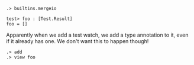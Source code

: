 ```ucm:hide
.> builtins.mergeio
```

```unison:hide
test> foo : [Test.Result]
foo = []
```

Apparently when we add a test watch, we add a type annotation to it, even if it already has one.
We don't want this to happen though!

```ucm
.> add
.> view foo
```
